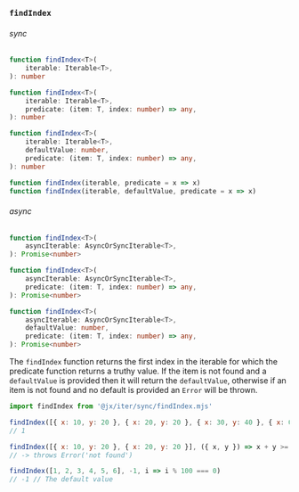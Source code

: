 ### `findIndex`

###### sync

```ts
function findIndex<T>(
    iterable: Iterable<T>,
): number

function findIndex<T>(
    iterable: Iterable<T>,
    predicate: (item: T, index: number) => any,
): number

function findIndex<T>(
    iterable: Iterable<T>,
    defaultValue: number,
    predicate: (item: T, index: number) => any,
): number

function findIndex(iterable, predicate = x => x)
function findIndex(iterable, defaultValue, predicate = x => x)
```

###### async
```ts
function findIndex<T>(
    asyncIterable: AsyncOrSyncIterable<T>,
): Promise<number>

function findIndex<T>(
    asyncIterable: AsyncOrSyncIterable<T>,
    predicate: (item: T, index: number) => any,
): Promise<number>

function findIndex<T>(
    asyncIterable: AsyncOrSyncIterable<T>,
    defaultValue: number,
    predicate: (item: T, index: number) => any,
): Promise<number>
```

The `findIndex` function returns the first index in the iterable for which the predicate function returns a truthy value.
If the item is not found and a `defaultValue` is provided then it will return the `defaultValue`, otherwise if an item is not
found and no default is provided an `Error` will be thrown.

```js
import findIndex from '@jx/iter/sync/findIndex.mjs'

findIndex([{ x: 10, y: 20 }, { x: 20, y: 20 }, { x: 30, y: 40 }, { x: 0, y: 0 }], ({ x, y }) => x + y >= 40)
// 1

findIndex([{ x: 10, y: 20 }, { x: 20, y: 20 }], ({ x, y }) => x + y >= 9000)
// -> throws Error('not found')

findIndex([1, 2, 3, 4, 5, 6], -1, i => i % 100 === 0)
// -1 // The default value

```
